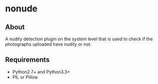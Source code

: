 nonude
=======

About
-----
A nudity detection plugin on the system level that is used to check if the photographs uploaded have nudity or not.

Requirements
------------
* Python2.7+ and Python3.3+
* PIL or Pillow
